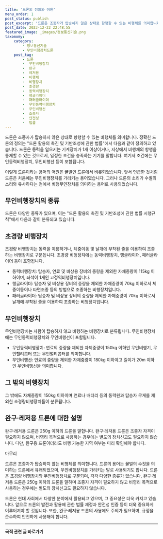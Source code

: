 ```yaml
---
title: '드론의 정의와 어원'
menu_order: 1
post_status: publish
post_excerpt: '드론은 조종자가 탑승하지 않은 상태로 항행할 수 있는 비행체를 의미합니다. 정확한 드론의 정의는  드론 활용의 촉진 및 기반조성에 관한 법률 에서 다음과 같이 정의하고 있습니다. 드론은 동력을 일으키는 기계장치가 1개 이상이거나, 지상에서 비행체의 항행을 통제할 수 있는 것으로서, 일정한 조건을 충족하는 기기를 말합니다. 여기서 조건에는 무인동력비행장치, 무인비행선 등이 포함됩니다.'
post_date: 2023-12-22 22:48:55
featured_image: _images/정보통신기술.png
taxonomy:
    category:
        - 정보통신기술
        - 무인비행장치드론
    post_tag:
        - 드론
        -  무인비행장치
        -  완구
        -  레저용
        -  비행체
        -  비행장치
        -  초경량
        -  동력비행장치
        -  행글라이더
        -  패러글라이더
        -  무인동력비행장치
        -  무인비행선
        -  조종자
        -  안전성
        -  법률
---
```



드론은 조종자가 탑승하지 않은 상태로 항행할 수 있는 비행체를 의미합니다. 정확한 드론의 정의는 "드론 활용의 촉진 및 기반조성에 관한 법률"에서 다음과 같이 정의하고 있습니다. 드론은 동력을 일으키는 기계장치가 1개 이상이거나, 지상에서 비행체의 항행을 통제할 수 있는 것으로서, 일정한 조건을 충족하는 기기를 말합니다. 여기서 조건에는 무인동력비행장치, 무인비행선 등이 포함됩니다.

이렇게 드론이라는 용어의 어원은 꿀벌인 드론에서 비롯되었습니다. 앞서 언급한 것처럼 드론은 처음에는 무인비행장치를 가리키는 용어였습니다. 그러나 드론의 소리가 수벌의 소리와 유사하다는 점에서 비행무인장치를 의미하는 용어로 사용되었습니다.

## 무인비행장치의 종류

드론은 다양한 종류가 있으며, 이는 "드론 활용의 촉진 및 기반조성에 관한 법률 시행규칙"에서 다음과 같이 분류되고 있습니다.

## 초경량 비행장치

초경량 비행장치는 동력을 이용하거나, 체중이동 및 날개에 부착된 줄을 이용하여 조종하는 비행장치로 구분됩니다. 초경량 비행장치에는 동력비행장치, 행글라이더, 패러글라이더 등이 포함됩니다.

- 동력비행장치: 탑승자, 연료 및 비상용 장비의 중량을 제외한 자체중량이 115kg 이하이며, 좌석이 1개인 고정익비행장치입니다.
- 행글라이더: 탑승자 및 비상용 장비의 중량을 제외한 자체중량이 70kg 이하로서 체중이동이나 타면조종 등의 방법으로 조종하는 비행장치입니다.
- 패러글라이더: 탑승자 및 비상용 장비의 중량을 제외한 자체중량이 70kg 이하로서 날개에 부착된 줄을 이용하여 조종하는 비행장치입니다.

## 무인비행장치

무인비행장치는 사람이 탑승하지 않고 비행하는 비행장치로 분류됩니다. 무인비행장치에는 무인동력비행장치와 무인비행선이 포함됩니다.

- 무인동력비행장치: 연료의 중량을 제외한 자체중량이 150kg 이하인 무인비행기, 무인헬리콥터 또는 무인멀티콥터를 의미합니다.
- 무인비행선: 연료의 중량을 제외한 자체중량이 180kg 이하이고 길이가 20m 이하인 무인비행선을 의미합니다.

## 그 밖의 비행장치

그 밖에도 자체중량이 150kg 이하이며 연료나 배터리 등의 동력원과 탑승자 무게를 제외한 초경량비행장치들이 분류됩니다.

## 완구·레저용 드론에 대한 설명

완구·레저용 드론은 250g 이하의 드론을 말합니다. 완구·레저용 드론은 조종자 자격이 필요하지 않으며, 비영리 목적으로 사용하는 경우에는 별도의 장치신고도 필요하지 않습니다. 다만, 완구용 드론이더라도 비행 가능한 지역 여부는 미리 확인해야 합니다.

마무리

드론은 조종자가 탑승하지 않는 비행체를 의미합니다. 드론의 용어는 꿀벌의 수컷을 의미하는 드론에서 유래되었으며, 무인비행장치를 가리키는 말로 사용되기도 합니다. 드론은 초경량 비행장치와 무인비행장치로 구분되며, 각각 다양한 종류가 있습니다. 완구·레저용 드론은 250g 이하의 드론을 말하며 조종자 자격이 필요하지 않고 비영리 목적으로 사용하는 경우에는 별도의 장치신고도 필요하지 않습니다.

드론은 현대 사회에서 다양한 분야에서 활용되고 있으며, 그 중요성은 더욱 커지고 있습니다. 앞으로 드론의 발전과 활용에 관한 법률 제정과 안전성 인증 등이 더욱 중요하게 이루어져야 할 것입니다. 또한, 완구·레저용 드론의 사용에도 주의가 필요하며, 규정을 준수하여 안전하게 사용해야 합니다.
<!-- wp:separator -->
<hr class="wp-block-separator has-alpha-channel-opacity"/>
<!-- /wp:separator -->

<!-- wp:group {"backgroundColor":"base","layout":{"type":"constrained"}} -->
<div class="wp-block-group has-base-background-color has-background"><!-- wp:paragraph {"align":"center","fontSize":"medium"} -->
<p class="has-text-align-center has-large-font-size"><strong>국적 관련 글 바로가기</strong></p>
<!-- /wp:paragraph -->


<!-- wp:latest-posts
{"categories":[{"id":14351,"count":19,"description":"","link":"https://uknowlaw.com/category/%ea%b5%ad%ec%a0%81/","name":"국적","slug":"국적","taxonomy":"category","parent":0,"meta":[],"_links":{"self":[{"href":"https://uknowlaw.com/wp-json/wp/v2/categories/14351"}],"collection":[{"href":"https://uknowlaw.com/wp-json/wp/v2/categories"}],"about":[{"href":"https://uknowlaw.com/wp-json/wp/v2/taxonomies/category"}],"wp:post_type":[{"href":"https://uknowlaw.com/wp-json/wp/v2/posts?categories=14351"}],"curies":[{"name":"wp","href":"https://api.w.org/{rel}","templated":true}]}}],"postsToShow":100,"excerptLength":28,"postLayout":"grid","columns":2,"featuredImageAlign":"left","featuredImageSizeSlug":"large","fontSize":"small"} /--></div>
<!-- /wp:group -->